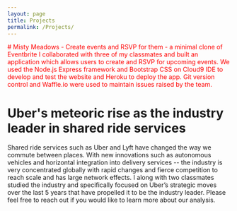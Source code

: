 ```yaml
---
layout: page
title: Projects
permalink: /Projects/
---
```

<span style="color:red">
# Misty Meadows - Create events and RSVP for them - a minimal clone of Eventbrite
I collaborated with three of my classmates and built an application which allows users to create and RSVP for upcoming events. We used the Node.js Express framework and Bootstrap CSS on Cloud9 IDE to develop and test the website and Heroku to deploy the app. Git version control and Waffle.io were used to maintain issues raised by the team.
</span>
&nbsp;

# Uber's meteoric rise as the industry leader in shared ride services
Shared ride services such as Uber and Lyft have changed the way we commute between places. With new innovations such as autonomous vehicles and horizontal integration  into delivery services -- the industry is very concentrated globally with rapid changes and fierce competition to reach scale and has large network effects. I along with two classmates studied the industry and specifically focused on Uber’s strategic moves over the last 5 years that have propelled it to be the industry leader. Please feel free to reach out if you would like to learn more about our analysis.
